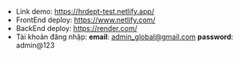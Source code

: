 - Link demo: https://hrdept-test.netlify.app/
- FrontEnd deploy: https://www.netlify.com/
- BackEnd deploy: https://render.com/
- Tài khoản đăng nhập:
  **email**: admin_global@gmail.com
  **password**: admin@123
